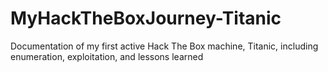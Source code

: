# MyHackTheBoxJourney-Titanic
Documentation of my first active Hack The Box machine, Titanic, including enumeration, exploitation, and lessons learned
